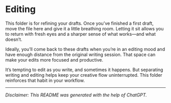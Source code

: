 # Editing

This folder is for refining your drafts. Once you’ve finished a first draft, move the file here and give it a little breathing room. Letting it sit allows you to return with fresh eyes and a sharper sense of what works—and what doesn’t.

Ideally, you’ll come back to these drafts when you’re in an editing mood and have enough distance from the original writing session. That space can make your edits more focused and productive.

It’s tempting to edit as you write, and sometimes it happens. But separating writing and editing helps keep your creative flow uninterrupted. This folder reinforces that habit in your workflow.

---

*Disclaimer: This README was generated with the help of ChatGPT.*
